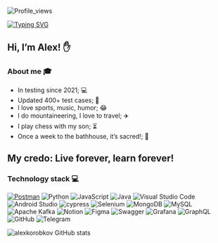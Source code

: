 ![Profile_views](https://komarev.com/ghpvc/?username=alexkorobkov&color=grey&style=for-the-badge)

[![Typing SVG](https://readme-typing-svg.demolab.com?font=Fira+Code&pause=1000&color=EE8838&width=435&lines=I'm+QA+Engeneer+(manual%2Bauto))](https://git.io/typing-svg)

 ## Hi, I’m Alex! :raised_hand:
 
### About me :mortar_board:
- In testing since 2021; :computer:
- Updated 400+ test cases; :floppy_disk:
- I love sports, music, humor; :joy:
- I do mountaineering, I love to travel; :airplane:
- I play chess with my son; :hourglass_flowing_sand:
- Once a week to the bathhouse, it’s sacred!; :herb:
  
 
## My credo: Live forever, learn forever!

### Technology stack :computer:

[![Postman](https://img.shields.io/badge/-Postman-000010?style=for-the-badge&logo=postman)](https://github.com/alexkorobkov/Postman-autotest)
![Python](https://img.shields.io/badge/python-3670A0?style=for-the-badge&logo=python&logoColor=ffdd54)
![JavaScript](https://img.shields.io/badge/javascript-%23323330.svg?style=for-the-badge&logo=javascript&logoColor=%23F7DF1E)
![Java](https://img.shields.io/badge/java-%23ED8B00.svg?style=for-the-badge&logo=openjdk&logoColor=white)
![Visual Studio Code](https://img.shields.io/badge/Visual%20Studio%20Code-0078d7.svg?style=for-the-badge&logo=visual-studio-code&logoColor=white)
![Android Studio](https://img.shields.io/badge/Android%20Studio-3DDC84.svg?style=for-the-badge&logo=android-studio&logoColor=white)
![cypress](https://img.shields.io/badge/-cypress-%23E5E5E5?style=for-the-badge&logo=cypress&logoColor=058a5e)
![Selenium](https://img.shields.io/badge/-selenium-%43B02A?style=for-the-badge&logo=selenium&logoColor=white)
![MongoDB](https://img.shields.io/badge/MongoDB-%234ea94b.svg?style=for-the-badge&logo=mongodb&logoColor=white)
![MySQL](https://img.shields.io/badge/mysql-%2300f.svg?style=for-the-badge&logo=mysql&logoColor=white)
![Apache Kafka](https://img.shields.io/badge/Apache%20Kafka-000?style=for-the-badge&logo=apachekafka)
![Notion](https://img.shields.io/badge/Notion-%23000000.svg?style=for-the-badge&logo=notion&logoColor=white)
![Figma](https://img.shields.io/badge/figma-%23F24E1E.svg?style=for-the-badge&logo=figma&logoColor=white)
![Swagger](https://img.shields.io/badge/-Swagger-%23Clojure?style=for-the-badge&logo=swagger&logoColor=white)
![Grafana](https://img.shields.io/badge/grafana-%23F46800.svg?style=for-the-badge&logo=grafana&logoColor=white)
![GraphQL](https://img.shields.io/badge/-GraphQL-E10098?style=for-the-badge&logo=graphql&logoColor=white)
![GitHub](https://img.shields.io/badge/github-%23121011.svg?style=for-the-badge&logo=github&logoColor=white)
![Telegram](https://img.shields.io/badge/Telegram-2CA5E0?style=for-the-badge&logo=telegram&logoColor=white)

![alexkorobkov GitHub stats](https://github-readme-stats.vercel.app/api?username=alexkorobkov&show_icons=true&theme=radical)


<!---
alexkorobkov/alexkorobkov is a ✨ special ✨ repository because its `README.md` (this file) appears on your GitHub profile.
You can click the Preview link to take a look at your changes.
--->
